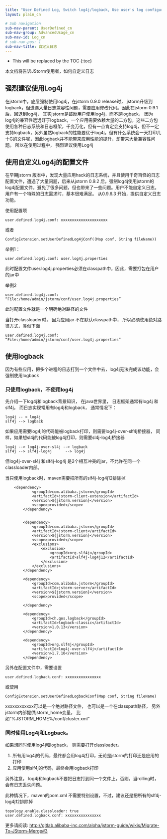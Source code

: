 ```yaml
---
title: "User Defined Log, Switch log4j/logback, Use user's log configuration"
layout: plain_cn

# Sub navigation
sub-nav-parent: UserDefined_cn
sub-nav-group: AdvancedUsage_cn
sub-nav-id: Log_cn
# sub-nav-pos: 1
sub-nav-title: 自定义日志
---
```


* This will be replaced by the TOC
{:toc}

本文档将告诉JStorm使用者，如何自定义日志

## 强烈建议使用Log4j
在jstorm中，底层强制使用log4j，在jstorm 0.9.0 release时， jstorm升级到logback，但遭遇大量日志兼容性问题，需要应用修改代码。因此在jstorm 0.9.1 后，回退到log4j， 其实jstorm是鼓励用户使用log4j，而不是logback， 因为log4j的兼容性远远好于logback，一个应用需要依赖大量的二方包，这些二方包使用各种日志系统和日志框架，千变万化，但有一点肯定会支持log4j，但不一定支持logback，另外虽然logback的性能要优于log4j，但有什么系统会一天打印几十G的文件呢，因此logback并不能带来应用性能的提升，却带来大量兼容性问题。
所以在使用过程中， 强烈建议使用Log4j

## 使用自定义Log4j的配置文件
在早期jstorm 版本中，发现大量应用hack的日志系统，并且使用千奇百怪的日志配置文件，遭遇了大量问题，后来从jstorm 0.9.2 后，强制log4j使用jstorm的log4j配置文件，避免了很多问题，但也带来了一些问题。用户不能自定义日志。用户有一个特殊的日志需求时，基本很难满足。
从0.9.6.3 开始，提供自定义日志功能。

使用配置项
```
user.defined.log4j.conf: xxxxxxxxxxxxxxxxxxxxx
````
或者
```
ConfigExtension.setUserDefinedLog4jConf((Map conf, String fileName))
```

举例1：
```
user.defined.log4j.conf: user.log4j.properties
```
此时配置文件user.log4j.properties必须在classpath中，因此，需要打包在用户的jar中

举例2
```
user.defined.log4j.conf: “File:/home/admin/jstorm/conf/user.log4j.properties”
```
此时配置文件就是一个明确绝对路径的文件

当打开classloader时， 因为应用jar 不在默认classpath中， 所以必须使用绝对路径方式，类似下面
```
user.defined.log4j.conf: “File:/home/admin/jstorm/conf/user.log4j.properties”
```

## 使用logback
因为有些应用，把多个进程的日志打到一个文件中去，log4j无法完成该功能，会强制使用logback



### 只使用logback，不使用log4j
先介绍一下log4j和logback背景知识， 在java世界里， 日志框架通常有log4j 和slf4j， 而日志实现常用有log4j和logback， 
通常情况下：
```
log4j -- > log4j
slf4j --> logback
```
如果应用需要log4j的代码能被logback打印，则需要log4j-over-slf4j桥接器， 同样，如果想sl4j的代码能被log4j打印，则需要sl4j-log4j桥接器
```
log4j --> log4j-over-sl4j --> logback
slf4j --> slf4j-log4j      --> log4j
```
但log4j-over-sl4j 和slf4j-log4j 是2个相互冲突的jar，不允许在同一个classloader内部。

当只使用logback时，maven需要把所有的slf4j-log4j12排除掉
```
    <dependency>
    		<groupId>com.alibaba.jstorm</groupId>
			<artifactId>jstorm-client-extension</artifactId>
			<version>${jstorm.version}</version>
			<scope>provided</scope>
		</dependency>


		<dependency>
			<groupId>com.alibaba.jstorm</groupId>
			<artifactId>jstorm-client</artifactId>
			<version>${jstorm.version}</version>
			<scope>provided</scope>
			<exclusions>
				<exclusion>
					<groupId>org.slf4j</groupId>
					<artifactId>slf4j-log4j12</artifactId>
				</exclusion>
			</exclusions>
		</dependency>

		<dependency>
			<groupId>com.alibaba.jstorm</groupId>
			<artifactId>jstorm-server</artifactId>
			<version>${jstorm.version}</version>
			<scope>provided</scope>

		</dependency>

		<dependency>
			<groupId>ch.qos.logback</groupId>
			<artifactId>logback-classic</artifactId>
			<version>1.0.13</version>
		</dependency>

		<dependency>
			<groupId>org.slf4j</groupId>
			<artifactId>log4j-over-slf4j</artifactId>
			<version>1.7.10</version>
		</dependency>
```

另外在配置文件中，需要设置
```
user.defined.logback.conf: xxxxxxxxxxxxxxxx
```
或使用
```
ConfigExtension.setUserDefinedLogbackConf(Map conf, String fileName)
```
xxxxxxxxxxxx可以是一个绝对路径文件， 也可以是一个在classpath路径， 另外jstorm内部提供jstorm_home变量， 比如“%JSTORM_HOME%/conf/cluster.xml”


### 同时使用Log4j和Logback。
如果想同时使用log4j和logback， 则需要打开classloader。
1. 所有用log4j的代码，最终都会用log4j打印，无论是jstorm的打印还是应用的打印
2. 应用使用slf4j的代码，最终会用logback打印

另外注意， log4j和logback不要把日志打到同一个文件上，否则，当rolling时，会有日志丢失问题。

此种情况下，maven的pom.xml 不需要特别设置，不过，建议还是把所有的slf4j-log4j12排除掉

```
topology.enable.classloader: true
user.defined.logback.conf: xxxxxxxxxxxxxxxx
```

更多请阅读: http://gitlab.alibaba-inc.com/aloha/jstorm-guide/wikis/Migrate-To-JStorm-Merge#3